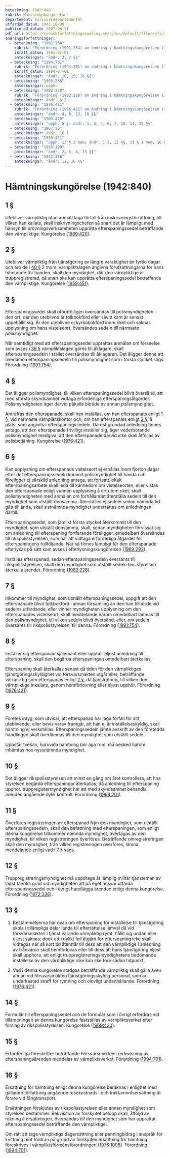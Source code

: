 ```yaml
---
beteckning: 1942:840
rubrik: Hämtningskungörelse
departement: Försvarsdepartementet
utfardad_datum: 1942-10-09
publicerad_datum: 2007-08-31
pdf_url: https://svenskforfattningssamling.se/sites/default/files/sfs/1942-10/SFS1942-840.pdf
andringsforfattningar:
  - beteckning: "1991:754"
    rubrik: "Förordning (1991:754) om ändring i hämtningskungörelsen (1942:840)"
    ikraft_datum: 1991-07-01
    anteckningar: "ändr. 3, 7 §§"
  - beteckning: "1994:701"
    rubrik: "Förordning (1994:701) om ändring i hämtningskungörelsen (1942:840)"
    ikraft_datum: 1994-07-01
    anteckningar: "ändr. 10, 15, 16 §§"
  - beteckning: "1995:238"
    anteckningar: upph.
  - beteckning: "1982:228"
    rubrik: "Förordning (1982:228) om ändring i hämtningskungörelsen (1942:840)"
    anteckningar: ändr. 6 §
  - beteckning: "1976:421"
    rubrik: "Förordning (1976:421) om ändring i hämtningskungörelsen (1942:840)"
    anteckningar: "ändr. 4, 8, 13, 16 §§"
  - beteckning: "1969:420"
    anteckningar: "upph. 5 §; ändr. 1, 3, 4, 6, 7, 10, 14, 15 §§"
  - beteckning: "1967:25"
    anteckningar: ändr. 16 §
  - beteckning: "1959:451"
    anteckningar: "upph. 13 § 3 mom; ändr. 1-3, 12 §§, 13 § 1 mom, 16 §"
  - beteckning: "1956:190"
    anteckningar: "ändr. 2, 5, 8, 13 §§"
  - beteckning: "1972:336"
    anteckningar: "ändr. 12, 16 §§"
---
```


# Hämtningskungörelse (1942:840)

## 1 §

Utebliver värnpliktig utan anmält laga förfall från inskrivningsförrättning, till vilken han kallats, skall inskrivningschefen så snart det är lämpligt med hänsyn till prövningsverksamheten upprätta efterspaningssedel beträffande den värnpliktige. Kungörelse ([1969:420](https://selex.se/eli/sfs/1969/420)).

## 2 §

Utebliver värnpliktig från tjänstgöring av längre varaktighet än fyrtio dagar och äro de i [40 §](#40) 2 mom. värnpliktslagen angivna förutsättningarna för hans hämtande för handen, skall den myndighet, där den värnpliktige är truppregistrerad, så snart ske kan upprätta efterspaningssedel beträffande den värnpliktige. Kungörelse ([1959:451](https://selex.se/eli/sfs/1959/451)).

## 3 §

Efterspaningssedel skall ofördröjligen översändas till polismyndigheten i den ort, där den uteblivne är folkbokförd eller såvitt känt är senast uppehållit sig. Är den uteblivne ej kyrkobokförd inom riket och saknas upplysning om hans vistelseort, översändes sedeln till närmaste polismyndighet.

När samtidigt med att efterspaningssedel upprättas anmälan om förseelse som avses i [36 §](#36) värnpliktslagen göres till åklagare, skall efterspaningssedeln i stället översändas till åklagaren. Det åligger denne att överlämna efterspaningssedeln till polismyndighet som i första stycket sägs. Förordning ([1991:754](https://selex.se/eli/sfs/1991/754)).

## 4 §

Det åligger polismyndighet, till vilken efterspaningssedel blivit översänd, att med största skyndsamhet vidtaga erforderliga efterspaningsåtgärder. Polismyndigheten äger därvid påkalla biträde av annan polismyndighet.

Anträffas den efterspanade, skall han inställas, om han efterspanats enligt [1 §](#1), vid närmaste värnpliktskontor och, om han efterspanats enligt [2 §](#2), å plats, som angivits i efterspaningssedeln. Därest grundad anledning finnes antaga, att den efterspanade frivilligt inställer sig, äger vederbörande polismyndighet medgiva, att den efterspanade därvid icke skall åtföljas av polisbetjäning. Kungörelse ([1976:421](https://selex.se/eli/sfs/1976/421)).

## 6 §

Kan upplysning om efterspanads vistelseort ej erhållas inom fjorton dagar efter det efterspaningssedeln kommit polismyndighet till handa och föreligger ej särskild anledning antaga, att fortsatt lokalt efterspaningsarbete skall leda till kännedom om vistelseorten, eller vistas den efterspanade enligt vunnen upplysning å ort utom riket, skall polismyndigheten med anmälan om förhållandet återställa sedeln till den myndighet som utställt densamma. Återställes ej sedeln sedan nämnda tid gått till ända, skall sistnämnda myndighet underrättas om anledningen därtill.

Efterspaningssedel, som jämlikt första stycket återkommit till den myndighet, som utställt densamma, skall, sedan myndigheten förvissat sig om anledning till efterspaning fortfarande föreligger, omedelbart översändas till rikspolisstyrelsen, som har att vidtaga erforderliga åtgärder för efterspaningens fullföljande. När så finnes lämpligt får den efterspanade efterlysas på sätt som avses i efterlysningskungörelsen ([1969:293](https://selex.se/eli/sfs/1969/293)).

Inställes efterspanad, sedan efterspaningssedeln översänts till rikspolisstyrelsen, skall den myndighet som utställt sedeln hos styrelsen återkalla ärendet. Förordning ([1982:228](https://selex.se/eli/sfs/1982/228)).

## 7 §

Inkommer till myndighet, som utställt efterspaningssedel, uppgift att den efterspanade blivit folkbokförd i annan församling än den han tillhörde vid sedelns utfärdande, eller vinner myndigheten upplysning om den efterspanades vistelseort, skall meddelande härom omedelbart lämnas till den polismyndighet, till vilken sedeln blivit översänd, eller, om sedeln översänts till rikspolisstyrelsen, till denna. Förordning ([1991:754](https://selex.se/eli/sfs/1991/754)).

## 8 §

Inställer sig efterspanad självmant eller upphör eljest anledning till efterspaning, skall den begärda efterspaningen omedelbart återkallas.

Efterspaning skall återkallas senast då tiden för den värnpliktiges tjänstgöringsskyldighet vid försvarsmakten utgår eller, beträffande värnpliktig som efterspanas enligt [2 §](#2), då tjänstgöring, till vilken den värnpliktige inkallats, genom hemförlovning eller eljest upphör. Förordning ([1976:421](https://selex.se/eli/sfs/1976/421)).

## 9 §

Företes intyg, som utvisar, att efterspanad har laga förfall för sitt uteblivande, eller bevis varav framgår, att han ej är inställelseskyldig, skall hämtning ej verkställas. Efterspaningssedeln jämte avskrift av den företedda handlingen skall överlämnas till den myndighet som utställt sedeln.

Uppstår tvekan, huruvida hämtning bör äga rum, må besked härom inhämtas hos nyssnämnda myndighet.

## 10 §

Det åligger rikspolisstyrelsen att minst en gång om året kontrollera, att hos styrelsen begärda efterspaningar återkallas, då anledning till efterspaning upphör. truppregistermyndighet har att med skyndsamhet behandla ärenden angående dylik kontroll. Förordning ([1994:701](https://selex.se/eli/sfs/1994/701)).

## 11 §

Överföres registreringen av efterspanad från den myndighet, som utställt efterspaningssedeln, skall den befattning med efterspaningen, som enligt denna kungörelse tillkommer nämnda myndighet, övertagas av den myndighet, till vilken registreringen överföres. Beträffande omregistreringen skall den myndighet, från vilken registreringen överföres, lämna meddelande enligt vad i [7 §](#7) sägs.

## 12 §

Truppregistreringsmyndighet må uppdraga åt lämplig militär tjänsteman av lägst fänriks grad vid myndigheten att på eget ansvar utfärda efterspaningssedel och i övrigt handlägga ärenden enligt denna kungörelse. Förordning ([1972:336](https://selex.se/eli/sfs/1972/336)).

## 13 §

1. Bestämmelserna här ovan om efterspaning för inställelse till tjänstgöring skola i tillämpliga delar lända till efterrättelse jämväl då vid försvarsmakten i tjänst varande värnpliktig rymt, hållit sig undan eller eljest saknas; dock att i dylikt fall åtgärd för efterspaning icke skall vidtagas när så kort tid återstår till dess att den värnpliktige i anledning av frånvaron skall hemförlovas eller till dess att hans tjänstgöring eljest skall upphöra, att enligt truppregistreringsmyndighetens bedömande inställelse av den värnpliktige icke kan ske före sådan tidpunkt.

2. Vad i denna kungörelse stadgas beträffande värnpliktig skall gälla även annan vid försvarsmakten tjänstgöringsskyldig personal, som är underkastad straff för rymning och olovligt undanhållande. Förordning ([1976:421](https://selex.se/eli/sfs/1976/421)).

## 14 §

Formulär till efterspaningssedel och de formulär som i övrigt erfordras vid tillämpningen av denna kungörelse fastställas av värnpliktsverket efter förslag av rikspolisstyrelsen. Kungörelse ([1969:420](https://selex.se/eli/sfs/1969/420)).

## 15 §

Erforderliga föreskrifter beträffande Försvarsmaktens redovisning av efterspaningsärenden meddelas av värnpliktsverket. Förordning ([1994:701](https://selex.se/eli/sfs/1994/701)).

## 16 §

Ersättning för hämtning enligt denna kungörelse beräknas i enlighet med gällande författning angående resekostnads- och traktamentsersättning åt förare vid fångtransport.

Ersättningen förskjutes av rikspolisstyrelsen eller annan myndighet som styrelsen bestämmer. Rekvisition av förskjutet belopp skall, åtföljd av räkning å ersättningen, översändas till den myndighet som har upprättat efterspaningssedel beträffande den värnpliktige.

Om rätt att taga värnpliktigs dagersättning eller penningbidrag i anspråk för kvittning mot fordran på grund av förskjuten ersättning för hämtning föreskrives i värnpliktsförmånsförordningen ([1976:1008](https://selex.se/eli/sfs/1976/1008)). Förordning ([1994:701](https://selex.se/eli/sfs/1994/701)).